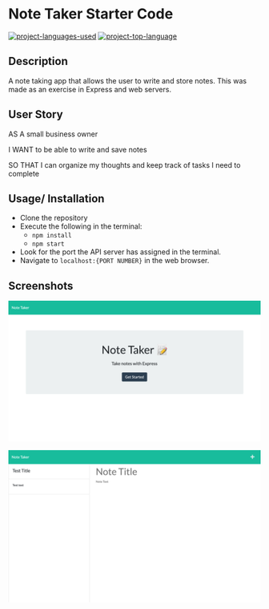 # Note Taker Starter Code
  [![project-languages-used](https://img.shields.io/github/languages/count/katiechurchwell/note-taker?color=important)](https://github.com/katiechurchwell/note-taker)
  [![project-top-language](https://img.shields.io/github/languages/top/katiechurchwell/note-taker?color=blueviolet)](https://github.com/katiechurchwell/note-taker)

## Description
A note taking app that allows the user to write and store notes. This was made as an exercise in Express and web servers.

## User Story
AS A small business owner

I WANT to be able to write and save notes

SO THAT I can organize my thoughts and keep track of tasks I need to complete

## Usage/ Installation
- Clone the repository
- Execute the following in the terminal:
   - ``npm install``
   - ``npm start``
- Look for the port the API server has assigned in the terminal.
- Navigate to ``localhost:{PORT NUMBER}`` in the web browser.

## Screenshots
![Screenshot of "note taker" index page.](/images/index.png)

![Screenshot of "note taker" notes page.](/images/notes.png)
